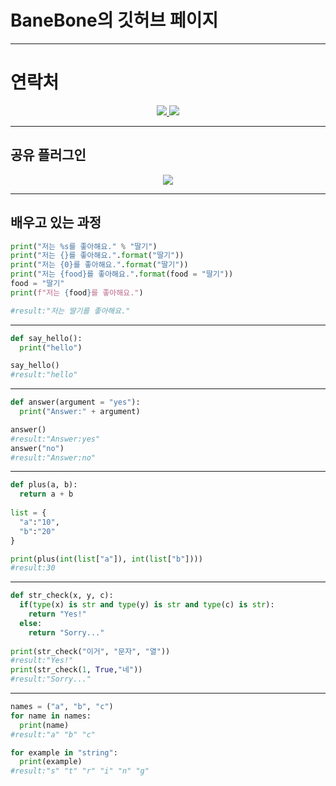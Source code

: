 # BaneBone의 깃허브 페이지
---
# 연락처
<p align="center">
  <a href="https://github.com/BaneBone">
    <img src="https://img.shields.io/badge/-%20%EA%B9%83%ED%97%88%EB%B8%8C-lightgrey">
  </a>
  <a href="https://open.kakao.com/o/saDgbABc">
    <img src="https://img.shields.io/badge/%20-%EC%98%A4%ED%94%88%EC%B1%84%ED%8C%85-green">
  </a>
</p>

---
## 공유 플러그인
<p align="center">
  <a href="https://band.us/band/69950426/post/33258">
    <img src="https://img.shields.io/badge/%20-%EB%9E%9C%EB%8D%A4%EC%B6%94%EC%B2%A8-orange">
  </a>
</p>

---

## 배우고 있는 과정
```Python
print("저는 %s를 좋아해요." % "딸기")
print("저는 {}를 좋아해요.".format("딸기"))
print("저는 {0}를 좋아해요.".format("딸기"))
print("저는 {food}를 좋아해요.".format(food = "딸기"))
food = "딸기"
print(f"저는 {food}를 좋아해요.")

#result:"저는 딸기를 좋아해요."
```
---
```Python
def say_hello():
  print("hello")

say_hello()
#result:"hello"
```
---
```Python
def answer(argument = "yes"):
  print("Answer:" + argument)

answer()
#result:"Answer:yes"
answer("no")
#result:"Answer:no"
```
---
```Python
def plus(a, b):
  return a + b
  
list = {
  "a":"10",
  "b":"20"
}

print(plus(int(list["a"]), int(list["b"])))
#result:30
```
---
```Python
def str_check(x, y, c):
  if(type(x) is str and type(y) is str and type(c) is str):
    return "Yes!"
  else:
    return "Sorry..."
    
print(str_check("이거", "문자", "열"))
#result:"Yes!"
print(str_check(1, True,"네"))
#result:"Sorry..."
```
---
```Python
names = ("a", "b", "c")
for name in names:
  print(name)
#result:"a" "b" "c"

for example in "string":
  print(example)
#result:"s" "t" "r" "i" "n" "g"
```
